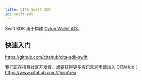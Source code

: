 ```yaml
---
title: CITA Swift SDK
id: swift-sdk
---
```


Swift SDK 用于构建 [Cyton Wallet iOS](https://github.com/citahub/cyton-ios)。

## 快速入门

https://github.com/citahub/cita-sdk-swift

我们正在招募社区开发者，想要获得更多资讯欢迎申请加入 CITAHub：https://www.citahub.com/#joinArea
